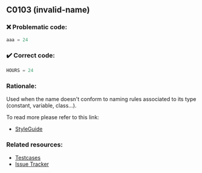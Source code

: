 ## C0103 (invalid-name)

### :x: Problematic code:

```python
aaa = 24
```

### :heavy_check_mark: Correct code:

```python
HOURS = 24
```

### Rationale:

Used when the name doesn't conform to naming rules associated to its type
(constant, variable, class...).

To read more please refer to this link:
- [StyleGuide](https://www.python.org/dev/peps/pep-0008/#type-variable-names)

### Related resources:

- [Testcases](https://github.com/PyCQA/pylint/blob/master/tests/functional/i/invalid_name.py)
- [Issue Tracker](https://github.com/PyCQA/pylint/issues?q=is%3Aissue+%22invalid-name%22+OR+%22C0103%22)
